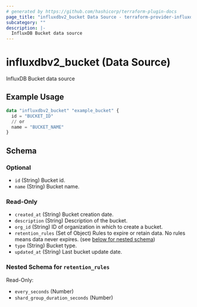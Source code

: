 ```yaml
---
# generated by https://github.com/hashicorp/terraform-plugin-docs
page_title: "influxdbv2_bucket Data Source - terraform-provider-influxdbv2"
subcategory: ""
description: |-
  InfluxDB Bucket data source
---
```


# influxdbv2_bucket (Data Source)

InfluxDB Bucket data source

## Example Usage

```terraform
data "influxdbv2_bucket" "example_bucket" {
  id = "BUCKET_ID"
  // or
  name = "BUCKET_NAME"
}
```

<!-- schema generated by tfplugindocs -->
## Schema

### Optional

- `id` (String) Bucket id.
- `name` (String) Bucket name.

### Read-Only

- `created_at` (String) Bucket creation date.
- `description` (String) Description of the bucket.
- `org_id` (String) ID of organization in which to create a bucket.
- `retention_rules` (Set of Object) Rules to expire or retain data. No rules means data never expires. (see [below for nested schema](#nestedatt--retention_rules))
- `type` (String) Bucket type.
- `updated_at` (String) Last bucket update date.

<a id="nestedatt--retention_rules"></a>
### Nested Schema for `retention_rules`

Read-Only:

- `every_seconds` (Number)
- `shard_group_duration_seconds` (Number)


